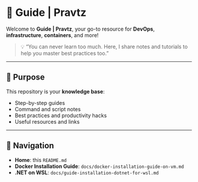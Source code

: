 # 📘 Guide | Pravtz  

Welcome to **Guide | Pravtz**, your go-to resource for **DevOps**, **infrastructure**, **containers**, and more!  

> 💡 “You can never learn too much. Here, I share notes and tutorials to help you master best practices too.”  

---  

## 🎯 Purpose  

This repository is your **knowledge base**:  

- Step-by-step guides  
- Command and script notes  
- Best practices and productivity hacks  
- Useful resources and links  

---  

## 🧭 Navigation  

- **Home**: this `README.md`  
- **Docker Installation Guide**: `docs/docker-installation-guide-on-vm.md`  
- **.NET on WSL**: `docs/guide-installation-dotnet-for-wsl.md`  
